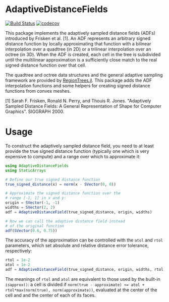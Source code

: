 # AdaptiveDistanceFields

[![Build Status](https://travis-ci.org/rdeits/AdaptiveDistanceFields.jl.svg?branch=master)](https://travis-ci.org/rdeits/AdaptiveDistanceFields.jl)
[![codecov](https://codecov.io/gh/rdeits/AdaptiveDistanceFields.jl/branch/master/graph/badge.svg)](https://codecov.io/gh/rdeits/AdaptiveDistanceFields.jl)

This package implements the adaptively sampled distance fields (ADFs) introduced by Frisken et al. [1]. An ADF represents an arbitrary signed distance function by locally approximating that function with a bilinear interpolation over a quadtree (in 2D) or a trilinear interpolation over an octree (in 3D). When the ADF is created, each cell in the tree is subdivided until the multilinear approximation is a sufficiently close match to the real signed distance function over that cell. 

The quadtree and octree data structures and the general adaptive sampling framework are provided by [RegionTrees.jl](https://github.com/rdeits/RegionTrees.jl). This package adds the ADF interpolation functions and some helpers for creating signed distance functions from convex meshes.

[1] Sarah F. Frisken, Ronald N. Perry, and Thouis R. Jones. "Adaptively Sampled Distance Fields: A General Representation of Shape for Computer Graphics". SIGGRAPH 2000. 

# Usage

To construct the adaptively sampled distance field, you need to at least provide the true signed distance function (typically one which is very expensive to compute) and a range over which to approximate it:

```julia
using AdaptiveDistanceFields
using StaticArrays

# Define our true signed distance function
true_signed_distance(x) = norm(x - SVector(0, 0))

# Approximate the signed distance function over the 
# range [-1, 1] in x and y:
origin = SVector(-1, -1)
widths = SVector(2, 2)
adf = AdaptiveDistanceField(true_signed_distance, origin, widths)

# Now we can call the adaptive distance field instead 
# of the original function
adf(SVector(0.6, 0.75))
```

The accuracy of the approximation can be controlled with the `atol` and `rtol` parameters, which set absolute and relative distance error tolerance, respectively:

```julia
rtol = 1e-2
atol = 1e-2
adf = AdaptiveDistanceField(true_signed_distance, origin, widths, rtol, atol)
```

The meanings of `rtol` and `atol` are equivalent to those used by the built-in `isapprox()`: a cell is divided if `norm(true - approximate) <= atol + rtol*max(norm(true), norm(approximate))`, evaluated at the center of the cell and and the center of each of its faces. 
